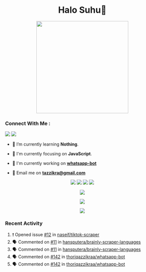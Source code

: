<h1 align="center">Halo Suhu👋</h1>

<p align="center"><img src="https://avatars.githubusercontent.com/thoriqazzikraa" width="300" height="300"></p>

<h3 align="left">Connect With Me :</h3>
<a href="https://facebook.com/thoriqazzikra"><img src="https://img.icons8.com/color/48/000000/facebook.png"></a> <a href="https://instagram.com/nechlophomeria"><img src="https://img.icons8.com/fluency/48/000000/instagram-new.png"></a>

- 🌱 I’m currently learning **Nothing**.

- 👀 I'm currently focusing on **JavaScript**.

- 📝 I'm currently working on **[whatsapp-bot](https://github.com/Urbaexyz/whatsapp-bot)**

- 📩 Email me on **tazzikra@gmail.com**  


<p align="center">
  <img src="https://img.shields.io/badge/-JavaScript-black?style=flat-square&logo=javascript" />
  <img src="https://img.shields.io/badge/-Node.js-black?style=flat-square&logo=Node.js" />
  <img src="https://img.shields.io/badge/-Git-black?style=flat-square&logo=git" />
  <img src="https://img.shields.io/badge/-GitHub-black?style=flat-square&logo=github" />
</p>

<p align="center">
  <a href="https://github.com/thoriqazzikraa/whatsapp-bot"><img src="https://github-readme-stats-tazzikra-gmailcom.vercel.app/api/pin?username=thoriqazzikraa&repo=whatsapp-bot&bg_color=30,e96443,904e95&title_color=fff&text_color=fff&icon_color=fff&hide_border=true&show_owner=true&show_icons=true" /></a></p>
 
<p align="center"> 
  <img src="https://github-readme-stats-tazzikra-gmailcom.vercel.app/api?username=thoriqazzikraa&bg_color=30,e96443,904e95&title_color=fff&count_private=true&include_all_commits=false&text_color=fff&icon_color=fff&hide_border=true&show_icons=true" /></p>
  
<p align="center">
  <img src="https://github-readme-stats-tazzikra-gmailcom.vercel.app/api/top-langs?username=thoriqazzikraa&bg_color=30,e96443,904e95&title_color=fff&text_color=fff&hide_border=true&show_icons=true&layout=compact" /></p>

### Recent Activity

<!--START_SECTION:activity-->
1. ❗️ Opened issue [#12](https://github.com/naseif/tiktok-scraper/issues/12) in [naseif/tiktok-scraper](https://github.com/naseif/tiktok-scraper)
2. 🗣 Commented on [#11](https://github.com/hansputera/brainly-scraper-languages/issues/11) in [hansputera/brainly-scraper-languages](https://github.com/hansputera/brainly-scraper-languages)
3. 🗣 Commented on [#11](https://github.com/hansputera/brainly-scraper-languages/issues/11) in [hansputera/brainly-scraper-languages](https://github.com/hansputera/brainly-scraper-languages)
4. 🗣 Commented on [#142](https://github.com/thoriqazzikraa/whatsapp-bot/issues/142) in [thoriqazzikraa/whatsapp-bot](https://github.com/thoriqazzikraa/whatsapp-bot)
5. 🗣 Commented on [#142](https://github.com/thoriqazzikraa/whatsapp-bot/issues/142) in [thoriqazzikraa/whatsapp-bot](https://github.com/thoriqazzikraa/whatsapp-bot)
<!--END_SECTION:activity-->

